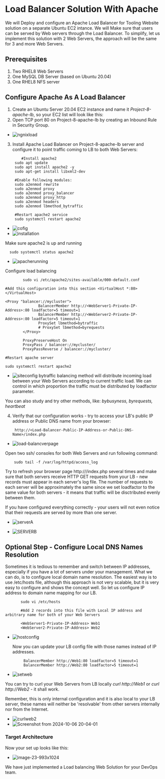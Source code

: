 # Load Balancer Solution With Apache
We will Deploy and configure an Apache Load Balancer for Tooling Website solution on a separate Ubuntu EC2 intance. We will Make sure that users can be
served by Web servers through the Load Balancer.
To simplify, let us implement this solution with 2 Web Servers, the approach will be the same for 3 and more Web Servers.

## Prerequisites
1. Two RHEL8 Web Servers
2. One MySQL DB Server (based on Ubuntu 20.04)
3. One RHEL8 NFS server

## Configure Apache As A Load Balancer
1. Create an Ubuntu Server 20.04 EC2 instance and name it _Project-8-apache-lb_, so your EC2 list will look like this:
2. Open TCP port 80 on Project-8-apache-lb by creating an Inbound Rule in Security Group.

- ![ngnixload](https://github.com/user-attachments/assets/5018182d-66de-48d3-b9c6-f087427a3750)

3. Install Apache Load Balancer on Project-8-apache-lb server and configure it to point traffic coming to LB to both Web Servers:

           #Install apache2
        sudo apt update
        sudo apt install apache2 -y
        sudo apt-get install libxml2-dev
        
        #Enable following modules:
        sudo a2enmod rewrite
        sudo a2enmod proxy
        sudo a2enmod proxy_balancer
        sudo a2enmod proxy_http
        sudo a2enmod headers
        sudo a2enmod lbmethod_bytraffic
        
        #Restart apache2 service
        sudo systemctl restart apache2
- ![cofig](https://github.com/user-attachments/assets/106e1a5f-36be-4cda-8906-7375fa9cffdd)
- ![installation](https://github.com/user-attachments/assets/5d5fc5cf-8bef-4e1b-874b-6b238f886945)

Make sure apache2 is up and running

      sudo systemctl status apache2
- ![apacherunning](https://github.com/user-attachments/assets/bf3f8d27-b8e7-4191-bbe7-02d8b18beac7)

Configure load balancing


            sudo vi /etc/apache2/sites-available/000-default.conf
    
    #Add this configuration into this section <VirtualHost *:80>  </VirtualHost>
    
    <Proxy "balancer://mycluster">
                   BalancerMember http://<WebServer1-Private-IP-Address>:80 loadfactor=5 timeout=1
                   BalancerMember http://<WebServer2-Private-IP-Address>:80 loadfactor=5 timeout=1
                   ProxySet lbmethod=bytraffic
                   # ProxySet lbmethod=byrequests
            </Proxy>
    
            ProxyPreserveHost On
            ProxyPass / balancer://mycluster/
            ProxyPassReverse / balancer://mycluster/
    
    #Restart apache server
    
    sudo systemctl restart apache2

- ![siteconfig](https://github.com/user-attachments/assets/5e9b843d-7f03-48c4-bdf5-485648768a0c)
bytraffic balancing method will distribute incoming load between your Web Servers according to current traffic load. We can control in which proportion the traffic must be distributed by loadfactor parameter.

You can also study and try other methods, like: _bybusyness, byrequests, heartbeat_

4. Verify that our configuration works - try to access your LB's public IP address or Public DNS name from your browser:


        http://<Load-Balancer-Public-IP-Address-or-Public-DNS-Name>/index.php
- ![load-balancverpage](https://github.com/user-attachments/assets/87656cd7-14c3-42de-971c-ff5e1aa7ba1b)

Open two ssh/ consoles for both Web Servers and run following command:


        sudo tail -f /var/log/httpd/access_log

Try to refresh your browser page http://<Load-Balancer-Public-IP-Address-or-Public-DNS-Name>/index.php several times and make sure that both servers receive HTTP GET requests from your LB - new records must appear in each server's log file. The number of requests to each server will be approximately the same since we set loadfactor to the same value for both servers - it means that traffic will be disctributed evenly between them.

If you have configured everything correctly - your users will not even notice that their requests are served by more than one server.

- ![serverA](https://github.com/user-attachments/assets/cc89b6bf-1f4c-485b-9428-2f1539d9120c)


- ![SERVERB](https://github.com/user-attachments/assets/29b15799-183d-40f7-a17d-efd6da0afed0)


## Optional Step - Configure Local DNS Names Resolution
Sometimes it is tedious to remember and switch between IP addresses, especially if you have a lot of servers under your management. What we can do, is to configure local domain name resolution. The easiest way is to use /etc/hosts file, although this approach is not very scalable, but it is very easy to configure and shows the concept well. So let us configure IP address to domain name mapping for our LB.


           sudo vi /etc/hosts
           
           #Add 2 records into this file with Local IP address and arbitrary name for both of your Web Servers
           
           <WebServer1-Private-IP-Address> Web1
           <WebServer2-Private-IP-Address> Web2

- ![hostconfig](https://github.com/user-attachments/assets/342b6a8b-a32f-4a8a-812a-85b1fd2f52af)

  Now you can update your LB config file with those names instead of IP addresses.

           BalancerMember http://Web1:80 loadfactor=5 timeout=1
           BalancerMember http://Web2:80 loadfactor=5 timeout=1
  
- ![setweb](https://github.com/user-attachments/assets/3c5082ce-aba9-44e1-adc5-559c13d41a99)


You can try to curl your Web Servers from LB locally _curl http://Web1_ or _curl http://Web2_ - it shall work.

Remember, this is only internal configuration and it is also local to your LB server, these names will neither be 'resolvable' from other servers internally nor from the Internet.
   - ![curlweb2](https://github.com/user-attachments/assets/53410330-4eff-42ba-9110-25257c9e4583)
   - ![Screenshot from 2024-10-06 20-04-01](https://github.com/user-attachments/assets/52b43054-f5a3-4dcc-98ef-8b8ccfac93de)

     
### Target Architecture
Now your set up looks like this:

- ![image-23-993x1024](https://github.com/user-attachments/assets/385582fb-d553-4f53-9982-e1272e31226e)


We have just implemented a Load balancing Web Solution for your DevOps team.



